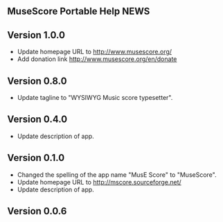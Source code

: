 ## MuseScore Portable Help NEWS

## Version 1.0.0
- Update homepage URL to http://www.musescore.org/
- Add donation link http://www.musescore.org/en/donate

## Version 0.8.0
- Update tagline to "WYSIWYG Music score typesetter".

## Version 0.4.0
- Update description of app.

## Version 0.1.0
- Changed the spelling of the app name "MusE Score" to "MuseScore".
- Update homepage URL to http://mscore.sourceforge.net/
- Update description of app.

## Version 0.0.6